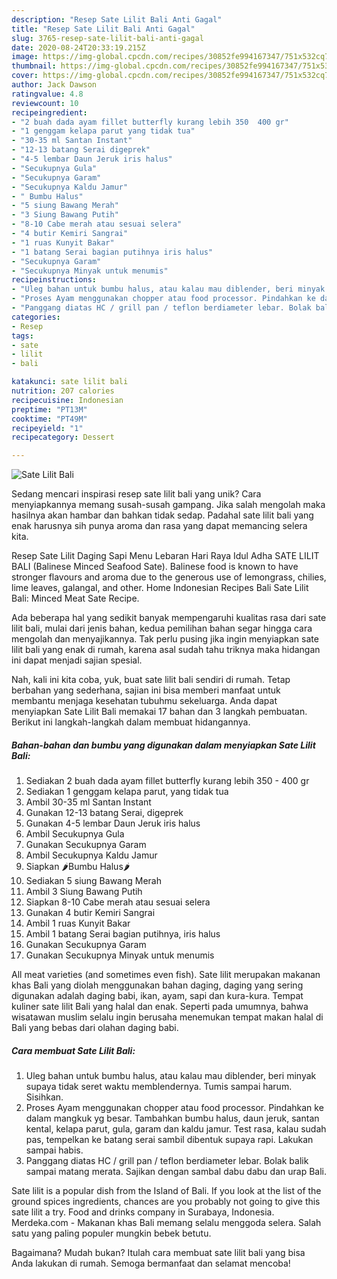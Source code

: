 ```yaml
---
description: "Resep Sate Lilit Bali Anti Gagal"
title: "Resep Sate Lilit Bali Anti Gagal"
slug: 3765-resep-sate-lilit-bali-anti-gagal
date: 2020-08-24T20:33:19.215Z
image: https://img-global.cpcdn.com/recipes/30852fe994167347/751x532cq70/sate-lilit-bali-foto-resep-utama.jpg
thumbnail: https://img-global.cpcdn.com/recipes/30852fe994167347/751x532cq70/sate-lilit-bali-foto-resep-utama.jpg
cover: https://img-global.cpcdn.com/recipes/30852fe994167347/751x532cq70/sate-lilit-bali-foto-resep-utama.jpg
author: Jack Dawson
ratingvalue: 4.8
reviewcount: 10
recipeingredient:
- "2 buah dada ayam fillet butterfly kurang lebih 350  400 gr"
- "1 genggam kelapa parut yang tidak tua"
- "30-35 ml Santan Instant"
- "12-13 batang Serai digeprek"
- "4-5 lembar Daun Jeruk iris halus"
- "Secukupnya Gula"
- "Secukupnya Garam"
- "Secukupnya Kaldu Jamur"
- " Bumbu Halus"
- "5 siung Bawang Merah"
- "3 Siung Bawang Putih"
- "8-10 Cabe merah atau sesuai selera"
- "4 butir Kemiri Sangrai"
- "1 ruas Kunyit Bakar"
- "1 batang Serai bagian putihnya iris halus"
- "Secukupnya Garam"
- "Secukupnya Minyak untuk menumis"
recipeinstructions:
- "Uleg bahan untuk bumbu halus, atau kalau mau diblender, beri minyak supaya tidak seret waktu memblendernya. Tumis sampai harum. Sisihkan."
- "Proses Ayam menggunakan chopper atau food processor. Pindahkan ke dalam mangkuk yg besar. Tambahkan bumbu halus, daun jeruk, santan kental, kelapa parut, gula, garam dan kaldu jamur. Test rasa, kalau sudah pas, tempelkan ke batang serai sambil dibentuk supaya rapi. Lakukan sampai habis."
- "Panggang diatas HC / grill pan / teflon berdiameter lebar. Bolak balik sampai matang merata. Sajikan dengan sambal dabu dabu dan urap Bali."
categories:
- Resep
tags:
- sate
- lilit
- bali

katakunci: sate lilit bali 
nutrition: 207 calories
recipecuisine: Indonesian
preptime: "PT13M"
cooktime: "PT49M"
recipeyield: "1"
recipecategory: Dessert

---
```



![Sate Lilit Bali](https://img-global.cpcdn.com/recipes/30852fe994167347/751x532cq70/sate-lilit-bali-foto-resep-utama.jpg)

Sedang mencari inspirasi resep sate lilit bali yang unik? Cara menyiapkannya memang susah-susah gampang. Jika salah mengolah maka hasilnya akan hambar dan bahkan tidak sedap. Padahal sate lilit bali yang enak harusnya sih punya aroma dan rasa yang dapat memancing selera kita.

Resep Sate Lilit Daging Sapi Menu Lebaran Hari Raya Idul Adha SATE LILIT BALI (Balinese Minced Seafood Sate). Balinese food is known to have stronger flavours and aroma due to the generous use of lemongrass, chilies, lime leaves, galangal, and other. Home Indonesian Recipes Bali Sate Lilit Bali: Minced Meat Sate Recipe.

Ada beberapa hal yang sedikit banyak mempengaruhi kualitas rasa dari sate lilit bali, mulai dari jenis bahan, kedua pemilihan bahan segar hingga cara mengolah dan menyajikannya. Tak perlu pusing jika ingin menyiapkan sate lilit bali yang enak di rumah, karena asal sudah tahu triknya maka hidangan ini dapat menjadi sajian spesial.


Nah, kali ini kita coba, yuk, buat sate lilit bali sendiri di rumah. Tetap berbahan yang sederhana, sajian ini bisa memberi manfaat untuk membantu menjaga kesehatan tubuhmu sekeluarga. Anda dapat menyiapkan Sate Lilit Bali memakai 17 bahan dan 3 langkah pembuatan. Berikut ini langkah-langkah dalam membuat hidangannya.

<!--inarticleads1-->

##### Bahan-bahan dan bumbu yang digunakan dalam menyiapkan Sate Lilit Bali:

1. Sediakan 2 buah dada ayam fillet butterfly kurang lebih 350 - 400 gr
1. Sediakan 1 genggam kelapa parut, yang tidak tua
1. Ambil 30-35 ml Santan Instant
1. Gunakan 12-13 batang Serai, digeprek
1. Gunakan 4-5 lembar Daun Jeruk iris halus
1. Ambil Secukupnya Gula
1. Gunakan Secukupnya Garam
1. Ambil Secukupnya Kaldu Jamur
1. Siapkan  🌶️Bumbu Halus🌶️
1. Sediakan 5 siung Bawang Merah
1. Ambil 3 Siung Bawang Putih
1. Siapkan 8-10 Cabe merah atau sesuai selera
1. Gunakan 4 butir Kemiri Sangrai
1. Ambil 1 ruas Kunyit Bakar
1. Ambil 1 batang Serai bagian putihnya, iris halus
1. Gunakan Secukupnya Garam
1. Gunakan Secukupnya Minyak untuk menumis


All meat varieties (and sometimes even fish). Sate lilit merupakan makanan khas Bali yang diolah menggunakan bahan daging, daging yang sering digunakan adalah daging babi, ikan, ayam, sapi dan kura-kura. Tempat kuliner sate lilit Bali yang halal dan enak. Seperti pada umumnya, bahwa wisatawan muslim selalu ingin berusaha menemukan tempat makan halal di Bali yang bebas dari olahan daging babi. 

<!--inarticleads2-->

##### Cara membuat Sate Lilit Bali:

1. Uleg bahan untuk bumbu halus, atau kalau mau diblender, beri minyak supaya tidak seret waktu memblendernya. Tumis sampai harum. Sisihkan.
1. Proses Ayam menggunakan chopper atau food processor. Pindahkan ke dalam mangkuk yg besar. Tambahkan bumbu halus, daun jeruk, santan kental, kelapa parut, gula, garam dan kaldu jamur. Test rasa, kalau sudah pas, tempelkan ke batang serai sambil dibentuk supaya rapi. Lakukan sampai habis.
1. Panggang diatas HC / grill pan / teflon berdiameter lebar. Bolak balik sampai matang merata. Sajikan dengan sambal dabu dabu dan urap Bali.


Sate lilit is a popular dish from the Island of Bali. If you look at the list of the ground spices ingredients, chances are you probably not going to give this sate lilit a try. Food and drinks company in Surabaya, Indonesia. Merdeka.com - Makanan khas Bali memang selalu menggoda selera. Salah satu yang paling populer mungkin bebek betutu. 

Bagaimana? Mudah bukan? Itulah cara membuat sate lilit bali yang bisa Anda lakukan di rumah. Semoga bermanfaat dan selamat mencoba!
